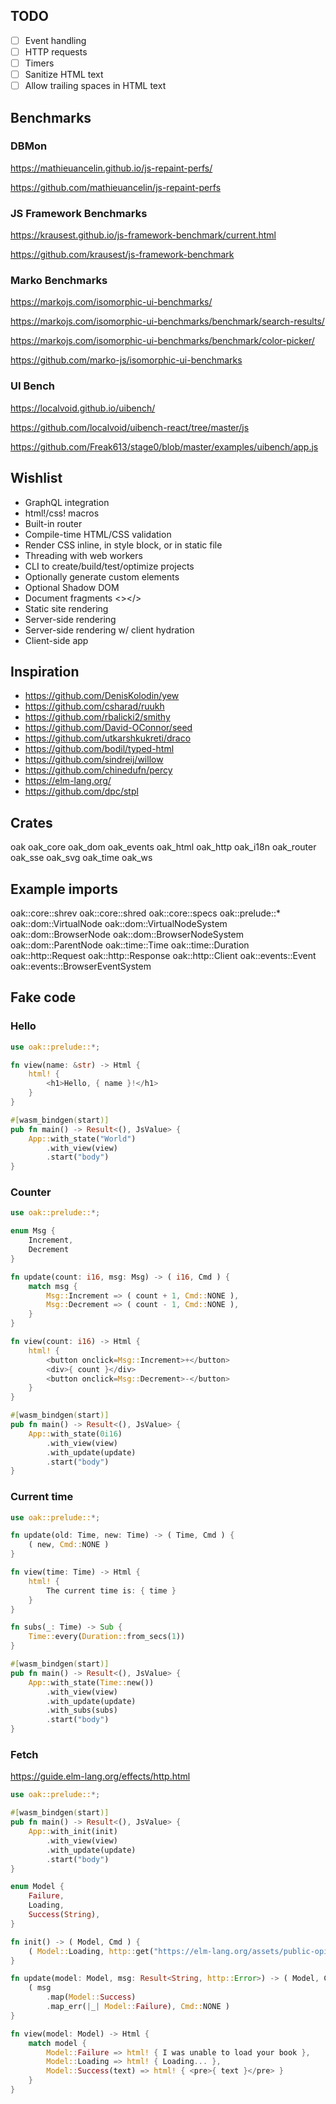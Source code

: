 ## TODO

-   [ ] Event handling
-   [ ] HTTP requests
-   [ ] Timers
-   [ ] Sanitize HTML text
-   [ ] Allow trailing spaces in HTML text

## Benchmarks

### DBMon

https://mathieuancelin.github.io/js-repaint-perfs/

https://github.com/mathieuancelin/js-repaint-perfs

### JS Framework Benchmarks

https://krausest.github.io/js-framework-benchmark/current.html

https://github.com/krausest/js-framework-benchmark

### Marko Benchmarks

https://markojs.com/isomorphic-ui-benchmarks/

https://markojs.com/isomorphic-ui-benchmarks/benchmark/search-results/

https://markojs.com/isomorphic-ui-benchmarks/benchmark/color-picker/

https://github.com/marko-js/isomorphic-ui-benchmarks

### UI Bench

https://localvoid.github.io/uibench/

https://github.com/localvoid/uibench-react/tree/master/js

https://github.com/Freak613/stage0/blob/master/examples/uibench/app.js

## Wishlist

-   GraphQL integration
-   html!/css! macros
-   Built-in router
-   Compile-time HTML/CSS validation
-   Render CSS inline, in style block, or in static file
-   Threading with web workers
-   CLI to create/build/test/optimize projects
-   Optionally generate custom elements
-   Optional Shadow DOM
-   Document fragments <></>
-   Static site rendering
-   Server-side rendering
-   Server-side rendering w/ client hydration
-   Client-side app

## Inspiration

-   https://github.com/DenisKolodin/yew
-   https://github.com/csharad/ruukh
-   https://github.com/rbalicki2/smithy
-   https://github.com/David-OConnor/seed
-   https://github.com/utkarshkukreti/draco
-   https://github.com/bodil/typed-html
-   https://github.com/sindreij/willow
-   https://github.com/chinedufn/percy
-   https://elm-lang.org/
-   https://github.com/dpc/stpl

## Crates

oak
oak_core
oak_dom
oak_events
oak_html
oak_http
oak_i18n
oak_router
oak_sse
oak_svg
oak_time
oak_ws

## Example imports

oak::core::shrev
oak::core::shred
oak::core::specs
oak::prelude::\*
oak::dom::VirtualNode
oak::dom::VirtualNodeSystem
oak::dom::BrowserNode
oak::dom::BrowserNodeSystem
oak::dom::ParentNode
oak::time::Time
oak::time::Duration
oak::http::Request
oak::http::Response
oak::http::Client
oak::events::Event
oak::events::BrowserEventSystem

## Fake code

### Hello

```rs
use oak::prelude::*;

fn view(name: &str) -> Html {
    html! {
        <h1>Hello, { name }!</h1>
    }
}

#[wasm_bindgen(start)]
pub fn main() -> Result<(), JsValue> {
    App::with_state("World")
        .with_view(view)
        .start("body")
}
```

### Counter

```rs
use oak::prelude::*;

enum Msg {
    Increment,
    Decrement
}

fn update(count: i16, msg: Msg) -> ( i16, Cmd ) {
    match msg {
        Msg::Increment => ( count + 1, Cmd::NONE ),
        Msg::Decrement => ( count - 1, Cmd::NONE ),
    }
}

fn view(count: i16) -> Html {
    html! {
        <button onclick=Msg::Increment>+</button>
        <div>{ count }</div>
        <button onclick=Msg::Decrement>-</button>
    }
}

#[wasm_bindgen(start)]
pub fn main() -> Result<(), JsValue> {
    App::with_state(0i16)
        .with_view(view)
        .with_update(update)
        .start("body")
}
```

### Current time

```rs
use oak::prelude::*;

fn update(old: Time, new: Time) -> ( Time, Cmd ) {
    ( new, Cmd::NONE )
}

fn view(time: Time) -> Html {
    html! {
        The current time is: { time }
    }
}

fn subs(_: Time) -> Sub {
    Time::every(Duration::from_secs(1))
}

#[wasm_bindgen(start)]
pub fn main() -> Result<(), JsValue> {
    App::with_state(Time::new())
        .with_view(view)
        .with_update(update)
        .with_subs(subs)
        .start("body")
}
```

### Fetch

https://guide.elm-lang.org/effects/http.html

```rs
use oak::prelude::*;

#[wasm_bindgen(start)]
pub fn main() -> Result<(), JsValue> {
    App::with_init(init)
        .with_view(view)
        .with_update(update)
        .start("body")
}

enum Model {
    Failure,
    Loading,
    Success(String),
}

fn init() -> ( Model, Cmd ) {
    ( Model::Loading, http::get("https://elm-lang.org/assets/public-opinion.txt") )
}

fn update(model: Model, msg: Result<String, http::Error>) -> ( Model, Cmd ) {
    ( msg
        .map(Model::Success)
        .map_err(|_| Model::Failure), Cmd::NONE )
}

fn view(model: Model) -> Html {
    match model {
        Model::Failure => html! { I was unable to load your book },
        Model::Loading => html! { Loading... },
        Model::Success(text) => html! { <pre>{ text }</pre> }
    }
}
```
